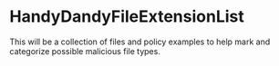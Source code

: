 # HandyDandyFileExtensionList
This will be a collection of files and policy examples to help mark and categorize possible malicious file types.
